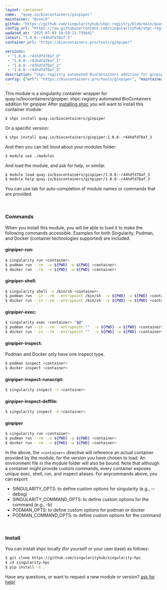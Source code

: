 ```yaml
---
layout: container
name:  "quay.io/biocontainers/ginpiper"
maintainer: "@vsoch"
github: "https://github.com/singularityhub/shpc-registry/blob/main/quay.io/biocontainers/ginpiper/container.yaml"
config_url: "https://raw.githubusercontent.com/singularityhub/shpc-registry/main/quay.io/biocontainers/ginpiper/container.yaml"
updated_at: "2025-07-03 18:59:23.739841"
latest: "1.0.0--r44hdfd78af_3"
container_url: "https://biocontainers.pro/tools/ginpiper"

versions:
 - "1.0.0--r41hdfd78af_0"
 - "1.0.0--r42hdfd78af_1"
 - "1.0.0--r43hdfd78af_2"
 - "1.0.0--r44hdfd78af_3"
description: "shpc-registry automated BioContainers addition for ginpiper"
config: {"url": "https://biocontainers.pro/tools/ginpiper", "maintainer": "@vsoch", "description": "shpc-registry automated BioContainers addition for ginpiper", "latest": {"1.0.0--r44hdfd78af_3": "sha256:42873af95c1c7346c2e4c1e66a9abba16404c6dcb55fc556ede8d135881e1b87"}, "tags": {"1.0.0--r41hdfd78af_0": "sha256:5a3ece21f9fc0ec60537ce2fedb0b69e387415076659dce0390187def6cd7340", "1.0.0--r42hdfd78af_1": "sha256:fbff1da8e62166fff192c036ae0a92a1aabf5c097c7129a3f31d27d06610b8db", "1.0.0--r43hdfd78af_2": "sha256:7807c8097ed40cd9947c1effaf5f6c1af4bd70a5317d6c374c1aa64e2d4a1024", "1.0.0--r44hdfd78af_3": "sha256:42873af95c1c7346c2e4c1e66a9abba16404c6dcb55fc556ede8d135881e1b87"}, "docker": "quay.io/biocontainers/ginpiper"}
---
```


This module is a singularity container wrapper for quay.io/biocontainers/ginpiper.
shpc-registry automated BioContainers addition for ginpiper
After [installing shpc](#install) you will want to install this container module:


```bash
$ shpc install quay.io/biocontainers/ginpiper
```

Or a specific version:

```bash
$ shpc install quay.io/biocontainers/ginpiper:1.0.0--r44hdfd78af_3
```

And then you can tell lmod about your modules folder:

```bash
$ module use ./modules
```

And load the module, and ask for help, or similar.

```bash
$ module load quay.io/biocontainers/ginpiper/1.0.0--r44hdfd78af_3
$ module help quay.io/biocontainers/ginpiper/1.0.0--r44hdfd78af_3
```

You can use tab for auto-completion of module names or commands that are provided.

<br>

### Commands

When you install this module, you will be able to load it to make the following commands accessible.
Examples for both Singularity, Podman, and Docker (container technologies supported) are included.

#### ginpiper-run:

```bash
$ singularity run <container>
$ podman run --rm  -v ${PWD} -w ${PWD} <container>
$ docker run --rm  -v ${PWD} -w ${PWD} <container>
```

#### ginpiper-shell:

```bash
$ singularity shell -s /bin/sh <container>
$ podman run --it --rm --entrypoint /bin/sh  -v ${PWD} -w ${PWD} <container>
$ docker run --it --rm --entrypoint /bin/sh  -v ${PWD} -w ${PWD} <container>
```

#### ginpiper-exec:

```bash
$ singularity exec <container> "$@"
$ podman run --it --rm --entrypoint ""  -v ${PWD} -w ${PWD} <container> "$@"
$ docker run --it --rm --entrypoint ""  -v ${PWD} -w ${PWD} <container> "$@"
```

#### ginpiper-inspect:

Podman and Docker only have one inspect type.

```bash
$ podman inspect <container>
$ docker inspect <container>
```

#### ginpiper-inspect-runscript:

```bash
$ singularity inspect -r <container>
```

#### ginpiper-inspect-deffile:

```bash
$ singularity inspect -d <container>
```



#### ginpiper

```bash
$ singularity run <container>
$ podman run --rm  -v ${PWD} -w ${PWD} <container>
$ docker run --rm  -v ${PWD} -w ${PWD} <container>
```


In the above, the `<container>` directive will reference an actual container provided
by the module, for the version you have chosen to load. An environment file in the
module folder will also be bound. Note that although a container
might provide custom commands, every container exposes unique exec, shell, run, and
inspect aliases. For anycommands above, you can export:

 - SINGULARITY_OPTS: to define custom options for singularity (e.g., --debug)
 - SINGULARITY_COMMAND_OPTS: to define custom options for the command (e.g., -b)
 - PODMAN_OPTS: to define custom options for podman or docker
 - PODMAN_COMMAND_OPTS: to define custom options for the command

<br>

### Install

You can install shpc locally (for yourself or your user base) as follows:

```bash
$ git clone https://github.com/singularityhub/singularity-hpc
$ cd singularity-hpc
$ pip install -e .
```

Have any questions, or want to request a new module or version? [ask for help!](https://github.com/singularityhub/singularity-hpc/issues)